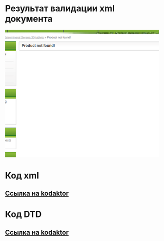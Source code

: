 # Результат валидации xml документа
![](img1.png "Результат выполнения")

# Код xml
## [Ссылка на kodaktor](https://kodaktor.ru/?!=xml_50a24)
[](xml1.xml)

# Код DTD
## [Ссылка на kodaktor](https://kodaktor.ru/?!=dtd_8c193)
[](dtd1.xml)

